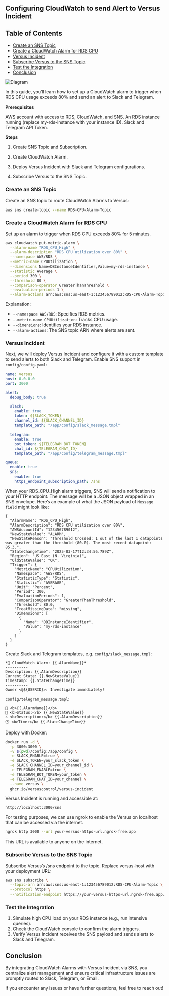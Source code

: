 ## Configuring CloudWatch to send Alert to Versus Incident

## Table of Contents
- [Create an SNS Topic](#create-an-sns-topic)
- [Create a CloudWatch Alarm for RDS CPU](#create-a-cloudwatch-alarm-for-rds-cpu)
- [Versus Incident](#versus-incident)
- [Subscribe Versus to the SNS Topic](#subscribe-versus-to-the-sns-topic)
- [Test the Integration](#test-the-integration)
- [Conclusion](#conclusion)

![Diagram](/docs/images/diagram.png)

In this guide, you’ll learn how to set up a CloudWatch alarm to trigger when RDS CPU usage exceeds 80% and send an alert to Slack and Telegram.

**Prerequisites**

AWS account with access to RDS, CloudWatch, and SNS.
An RDS instance running (replace my-rds-instance with your instance ID).
Slack and Telegram API Token.

**Steps**

1. Create SNS Topic and Subscription.

2. Create CloudWatch Alarm.

3. Deploy Versus Incident with Slack and Telegram configurations.

4. Subscribe Versus to the SNS Topic.

### Create an SNS Topic

Create an SNS topic to route CloudWatch Alarms to Versus:

```bash
aws sns create-topic --name RDS-CPU-Alarm-Topic
```

### Create a CloudWatch Alarm for RDS CPU

Set up an alarm to trigger when RDS CPU exceeds 80% for 5 minutes.

```bash
aws cloudwatch put-metric-alarm \
  --alarm-name "RDS_CPU_High" \
  --alarm-description "RDS CPU utilization over 80%" \
  --namespace AWS/RDS \
  --metric-name CPUUtilization \
  --dimensions Name=DBInstanceIdentifier,Value=my-rds-instance \
  --statistic Average \
  --period 300 \
  --threshold 80 \
  --comparison-operator GreaterThanThreshold \
  --evaluation-periods 1 \
  --alarm-actions arn:aws:sns:us-east-1:123456789012:RDS-CPU-Alarm-Topic
```

Explanation:

+ `--namespace AWS/RDS`: Specifies RDS metrics.
+ `--metric-name CPUUtilization`: Tracks CPU usage.
+ `--dimensions`: Identifies your RDS instance.
+ `--alarm-actions`: The SNS topic ARN where alerts are sent.

### Versus Incident

Next, we will deploy Versus Incident and configure it with a custom template to send alerts to both Slack and Telegram. Enable SNS support in `config/config.yaml`:

```yaml
name: versus
host: 0.0.0.0
port: 3000

alert:
  debug_body: true

  slack:
    enable: true
    token: ${SLACK_TOKEN}
    channel_id: ${SLACK_CHANNEL_ID}
    template_path: "/app/config/slack_message.tmpl"
  
  telegram:
    enable: true
    bot_token: ${TELEGRAM_BOT_TOKEN}
    chat_id: ${TELEGRAM_CHAT_ID}
    template_path: "/app/config/telegram_message.tmpl"

queue:
  enable: true
  sns:
    enable: true
    https_endpoint_subscription_path: /sns
```

When your RDS_CPU_High alarm triggers, SNS will send a notification to your HTTP endpoint. The message will be a JSON object wrapped in an SNS envelope. Here’s an example of what the JSON payload of `Message field` might look like:

```
{
  "AlarmName": "RDS_CPU_High",
  "AlarmDescription": "RDS CPU utilization over 80%",
  "AWSAccountId": "123456789012",
  "NewStateValue": "ALARM",
  "NewStateReason": "Threshold Crossed: 1 out of the last 1 datapoints was greater than the threshold (80.0). The most recent datapoint: 85.3.",
  "StateChangeTime": "2025-03-17T12:34:56.789Z",
  "Region": "US East (N. Virginia)",
  "OldStateValue": "OK",
  "Trigger": {
    "MetricName": "CPUUtilization",
    "Namespace": "AWS/RDS",
    "StatisticType": "Statistic",
    "Statistic": "AVERAGE",
    "Unit": "Percent",
    "Period": 300,
    "EvaluationPeriods": 1,
    "ComparisonOperator": "GreaterThanThreshold",
    "Threshold": 80.0,
    "TreatMissingData": "missing",
    "Dimensions": [
      {
        "Name": "DBInstanceIdentifier",
        "Value": "my-rds-instance"
      }
    ]
  }
}
```

Create Slack and Telegram templates, e.g. `config/slack_message.tmpl`:

```tmpl
*🚨 CloudWatch Alarm: {{.AlarmName}}*
----------  
Description: {{.AlarmDescription}}
Current State: {{.NewStateValue}}
Timestamp: {{.StateChangeTime}}
----------  
Owner <@${USERID}>: Investigate immediately!
```

`config/telegram_message.tmpl`:

```tmpl
🚨 <b>{{.AlarmName}}</b>
📌 <b>Status:</b> {{.NewStateValue}}
⚠️ <b>Description:</b> {{.AlarmDescription}}
🕒 <b>Time:</b> {{.StateChangeTime}}
```

Deploy with Docker:

```bash
docker run -d \
  -p 3000:3000 \
  -v $(pwd)/config:/app/config \
  -e SLACK_ENABLE=true \
  -e SLACK_TOKEN=your_slack_token \
  -e SLACK_CHANNEL_ID=your_channel_id \
  -e TELEGRAM_ENABLE=true \
  -e TELEGRAM_BOT_TOKEN=your_token \
  -e TELEGRAM_CHAT_ID=your_channel \
  --name versus \
  ghcr.io/versuscontrol/versus-incident
```

Versus Incident is running and accessible at:

```bash
http://localhost:3000/sns
```

For testing purposes, we can use ngrok to enable the Versus on localhost that can be accessed via the internet.

```bash
ngrok http 3000 --url your-versus-https-url.ngrok-free.app
```

This URL is available to anyone on the internet.

### Subscribe Versus to the SNS Topic

Subscribe Versus’s /sns endpoint to the topic. Replace versus-host with your deployment URL:

```bash
aws sns subscribe \
  --topic-arn arn:aws:sns:us-east-1:123456789012:RDS-CPU-Alarm-Topic \
  --protocol https \
  --notification-endpoint https://your-versus-https-url.ngrok-free.app/sns
```

### Test the Integration

1. Simulate high CPU load on your RDS instance (e.g., run intensive queries).
2. Check the CloudWatch console to confirm the alarm triggers.
3. Verify Versus Incident receives the SNS payload and sends alerts to Slack and Telegram.

## Conclusion

By integrating CloudWatch Alarms with Versus Incident via SNS, you centralize alert management and ensure critical infrastructure issues are promptly routed to Slack, Telegram, or Email.

If you encounter any issues or have further questions, feel free to reach out!